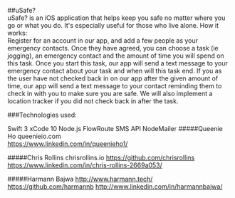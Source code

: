 ##uSafe?  
uSafe? is an iOS application that helps keep you safe no matter where you go or what you do. It's especially useful for those who live alone.
How it works:  
Register for an account in our app, and add a few people as your emergency contacts. Once they have agreed, you can choose a task (ie jogging), an emergency contact and the amount of time you will spend on this task. Once you start this task, our app will send a text message to your emergency contact about your task and when will this task end. If you as the user have not checked back in on our app after the given amount of time, our app will send a text message to your contact reminding them to check in with you to make sure you are safe. We will also implement a location tracker if you did not check back in after the task.

###Technologies used:  

Swift 3
xCode 10
Node.js
FlowRoute SMS API
NodeMailer
#####Queenie Ho queenieio.com  
https://www.linkedin.com/in/queenieho1/  

#####Chris Rollins chrisrollins.io https://github.com/chrisrollins https://www.linkedin.com/in/chris-rollins-2669a053/  

#####Harmann Bajwa http://www.harmann.tech/ https://github.com/harmannb http://www.linkedin.com/in/harmannbajwa/  
